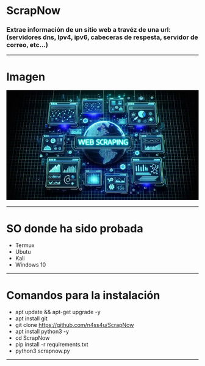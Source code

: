 # ScrapNow
### Extrae información de un sitio web a travéz de una url: (servidores dns, Ipv4, ipv6, cabeceras  de respesta, servidor de correo, etc...)

------------

# Imagen
![No pudo cargar la imagen...](https://github.com/n4ss4u/ScrapNow/blob/main/image.jpg)

------------

# SO donde ha sido probada
- Termux
- Ubutu
- Kali
- Windows 10
------------


# Comandos para la instalación
- apt update && apt-get upgrade -y
- apt install git
- git clone https://github.com/n4ss4u/ScrapNow
- apt install python3 -y 
- cd ScrapNow
- pip install -r requirements.txt
- python3 scrapnow.py

------------
